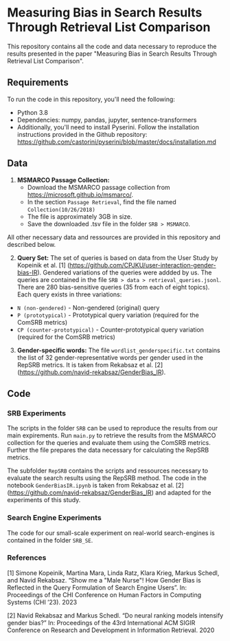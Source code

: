 # Measuring Bias in Search Results Through Retrieval List Comparison

This repository contains all the code and data necessary to reproduce the results presented in the paper "Measuring Bias in Search Results Through Retrieval List Comparison".

## Requirements

To run the code in this repository, you'll need the following:

- Python 3.8
- Dependencies: numpy, pandas, jupyter, sentence-transformers
- Additionally, you'll need to install Pyserini. Follow the installation instructions provided in the Github repository: https://github.com/castorini/pyserini/blob/master/docs/installation.md

## Data

1. **MSMARCO Passage Collection:**
    - Download the MSMARCO passage collection from https://microsoft.github.io/msmarco/.
    - In the section `Passage Retrieval`, find the file named `Collection(10/26/2018)`
    - The file is approximately 3GB in size.
    - Save the downloaded .tsv file in the folder `SRB > MSMARCO`.

All other necessary data and ressources are provided in this repository and described below.

2. **Query Set:**
The set of queries is based on data from the User Study by Kopeinik et al. [1] (https://github.com/CPJKU/user-interaction-gender-bias-IR). Gendered variations of the queries were addded by us.
The queries are contained in the file `SRB > data > retrieval_queries.jsonl`. There are 280 bias-sensitive queries (35 from each of eight topics). Each query exists in three variations:
* `N (non-gendered)` - Non-gendered (original) query
* `P (prototypical)` - Prototypical query variation (required for the ComSRB metrics)
* `CP (counter-prototypical)` - Counter-prototypical query variation (required for the ComSRB metrics)


3. **Gender-specific words:**
The file `wordlist_genderspecific.txt` contains the list of 32 gender-representative words per gender used in the RepSRB metrics. It is taken from Rekabsaz et al. [2] (https://github.com/navid-rekabsaz/GenderBias_IR).

## Code

### SRB Experiments

The scripts in the folder `SRB` can be used to reproduce the results from our main expirements. Run `main.py` to retrieve the results from the MSMARCO collection for the queries and evaluate them using the ComSRB metrics. Further the file prepares the data necessary for calculating the RepSRB metrics.

The subfolder `RepSRB` contains the scripts and ressources necessary to evaluate the search results using the RepSRB method. The code in the notebook `GenderBiasIR.ipynb` is taken from Rekabsaz et al. [2] (https://github.com/navid-rekabsaz/GenderBias_IR) and adapted for the experiments of this study.

### Search Engine Experiments

The code for our small-scale experiment on real-world search-engines is contained in the folder `SRB_SE`.

### References

[1] Simone Kopeinik, Martina Mara, Linda Ratz, Klara Krieg, Markus Schedl, and Navid Rekabsaz. “Show me a "Male Nurse"! How Gender Bias is Reflected in the Query Formulation of Search Engine Users”. In: Proceedings of the CHI Conference on Human Factors in Computing Systems (CHI ’23). 2023

[2] Navid Rekabsaz and Markus Schedl. “Do neural ranking models intensify gender bias?” In: Proceedings of the 43rd International ACM SIGIR Conference on Research and Development in Information Retrieval. 2020
